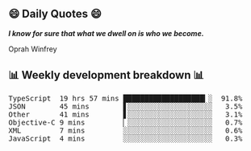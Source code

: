 ## 😄 Daily Quotes 😄

_**I know for sure that what we dwell on is who we become.**_

Oprah Winfrey



## 📊 Weekly development breakdown 📊

<pre>TypeScript  19 hrs 57 mins ███████████████████▎░  91.8%
JSON        45 mins        ▋░░░░░░░░░░░░░░░░░░░░   3.5%
Other       41 mins        ▋░░░░░░░░░░░░░░░░░░░░   3.1%
Objective-C 9 mins         ▏░░░░░░░░░░░░░░░░░░░░   0.7%
XML         7 mins         ░░░░░░░░░░░░░░░░░░░░░   0.6%
JavaScript  4 mins         ░░░░░░░░░░░░░░░░░░░░░   0.3%</pre>